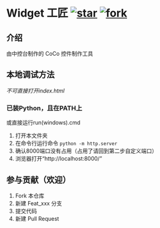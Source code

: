 # Widget 工匠 [![star](https://gitee.com/coco-ag/coco-widgetcraft/badge/star.svg?theme=white)](https://gitee.com/coco-ag/coco-widgetcraft/stargazers) [![fork](https://gitee.com/coco-ag/coco-widgetcraft/badge/fork.svg?theme=white)](https://gitee.com/coco-ag/coco-widgetcraft/members)

## 介绍
由中控台制作的 CoCo 控件制作工具

## 本地调试方法
<i>不可直接打开index.html</i>

### 已装Python，且在PATH上
或直接运行run(windows).cmd
1.  打开本文件夹
2.  在命令行运行命令 `python -m http.server`
3.  确认8000端口没有占用（占用了请回到第二步自定义端口）
4.  浏览器打开“http://localhost:8000/”


## 参与贡献（欢迎）

1.  Fork 本仓库
2.  新建 Feat_xxx 分支
3.  提交代码
4.  新建 Pull Request
